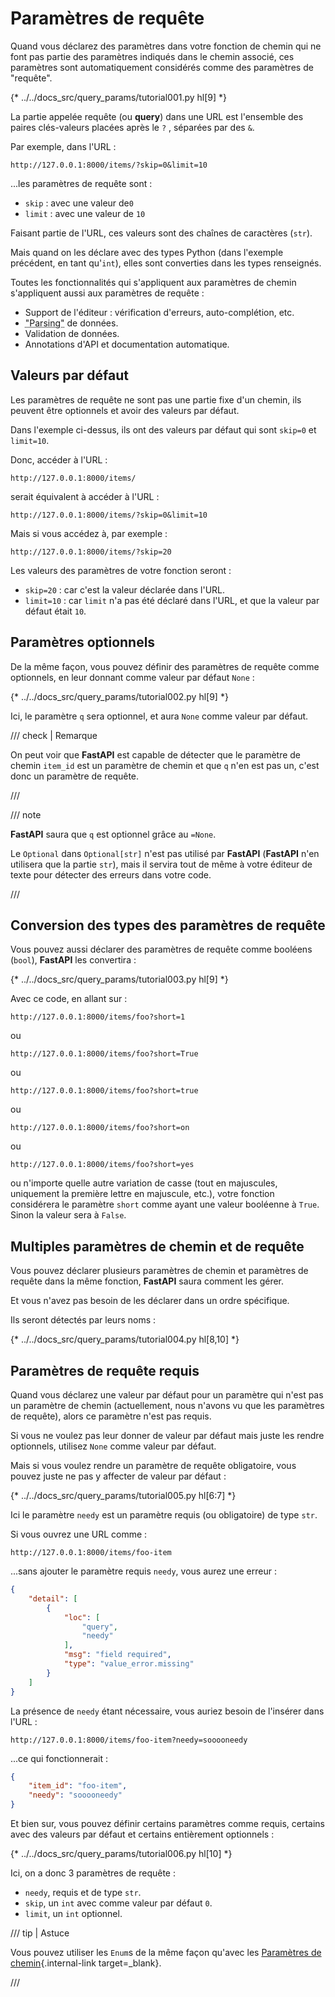 # Paramètres de requête

Quand vous déclarez des paramètres dans votre fonction de chemin qui ne font pas partie des paramètres indiqués dans le chemin associé, ces paramètres sont automatiquement considérés comme des paramètres de "requête".

{* ../../docs_src/query_params/tutorial001.py hl[9] *}

La partie appelée requête (ou **query**) dans une URL est l'ensemble des paires clés-valeurs placées après le `?` , séparées par des `&`.

Par exemple, dans l'URL :

```
http://127.0.0.1:8000/items/?skip=0&limit=10
```

...les paramètres de requête sont :

* `skip` : avec une valeur de`0`
* `limit` : avec une valeur de `10`

Faisant partie de l'URL, ces valeurs sont des chaînes de caractères (`str`).

Mais quand on les déclare avec des types Python (dans l'exemple précédent, en tant qu'`int`), elles sont converties dans les types renseignés.

Toutes les fonctionnalités qui s'appliquent aux paramètres de chemin s'appliquent aussi aux paramètres de requête :

* Support de l'éditeur : vérification d'erreurs, auto-complétion, etc.
* <abbr title="conversion de la chaîne de caractères venant de la requête HTTP en données Python">"Parsing"</abbr> de données.
* Validation de données.
* Annotations d'API et documentation automatique.

## Valeurs par défaut

Les paramètres de requête ne sont pas une partie fixe d'un chemin, ils peuvent être optionnels et avoir des valeurs par défaut.

Dans l'exemple ci-dessus, ils ont des valeurs par défaut qui sont `skip=0` et `limit=10`.

Donc, accéder à l'URL :

```
http://127.0.0.1:8000/items/
```

serait équivalent à accéder à l'URL :

```
http://127.0.0.1:8000/items/?skip=0&limit=10
```

Mais si vous accédez à, par exemple :

```
http://127.0.0.1:8000/items/?skip=20
```

Les valeurs des paramètres de votre fonction seront :

* `skip=20` : car c'est la valeur déclarée dans l'URL.
* `limit=10` : car `limit` n'a pas été déclaré dans l'URL, et que la valeur par défaut était `10`.

## Paramètres optionnels

De la même façon, vous pouvez définir des paramètres de requête comme optionnels, en leur donnant comme valeur par défaut `None` :

{* ../../docs_src/query_params/tutorial002.py hl[9] *}

Ici, le paramètre `q` sera optionnel, et aura `None` comme valeur par défaut.

/// check | Remarque

On peut voir que **FastAPI** est capable de détecter que le paramètre de chemin `item_id` est un paramètre de chemin et que `q` n'en est pas un, c'est donc un paramètre de requête.

///

/// note

**FastAPI** saura que `q` est optionnel grâce au `=None`.

Le `Optional` dans `Optional[str]` n'est pas utilisé par **FastAPI** (**FastAPI** n'en utilisera que la partie `str`), mais il servira tout de même à votre éditeur de texte pour détecter des erreurs dans votre code.

///

## Conversion des types des paramètres de requête

Vous pouvez aussi déclarer des paramètres de requête comme booléens (`bool`), **FastAPI** les convertira :

{* ../../docs_src/query_params/tutorial003.py hl[9] *}

Avec ce code, en allant sur :

```
http://127.0.0.1:8000/items/foo?short=1
```

ou

```
http://127.0.0.1:8000/items/foo?short=True
```

ou

```
http://127.0.0.1:8000/items/foo?short=true
```

ou

```
http://127.0.0.1:8000/items/foo?short=on
```

ou

```
http://127.0.0.1:8000/items/foo?short=yes
```

ou n'importe quelle autre variation de casse (tout en majuscules, uniquement la première lettre en majuscule, etc.), votre fonction considérera le paramètre `short` comme ayant une valeur booléenne à `True`. Sinon la valeur sera à `False`.

## Multiples paramètres de chemin et de requête

Vous pouvez déclarer plusieurs paramètres de chemin et paramètres de requête dans la même fonction, **FastAPI** saura comment les gérer.

Et vous n'avez pas besoin de les déclarer dans un ordre spécifique.

Ils seront détectés par leurs noms :

{* ../../docs_src/query_params/tutorial004.py hl[8,10] *}

## Paramètres de requête requis

Quand vous déclarez une valeur par défaut pour un paramètre qui n'est pas un paramètre de chemin (actuellement, nous n'avons vu que les paramètres de requête), alors ce paramètre n'est pas requis.

Si vous ne voulez pas leur donner de valeur par défaut mais juste les rendre optionnels, utilisez `None` comme valeur par défaut.

Mais si vous voulez rendre un paramètre de requête obligatoire, vous pouvez juste ne pas y affecter de valeur par défaut :

{* ../../docs_src/query_params/tutorial005.py hl[6:7] *}

Ici le paramètre `needy` est un paramètre requis (ou obligatoire) de type `str`.

Si vous ouvrez une URL comme :

```
http://127.0.0.1:8000/items/foo-item
```

...sans ajouter le paramètre requis `needy`, vous aurez une erreur :

```JSON
{
    "detail": [
        {
            "loc": [
                "query",
                "needy"
            ],
            "msg": "field required",
            "type": "value_error.missing"
        }
    ]
}
```

La présence de `needy` étant nécessaire, vous auriez besoin de l'insérer dans l'URL :

```
http://127.0.0.1:8000/items/foo-item?needy=sooooneedy
```

...ce qui fonctionnerait :

```JSON
{
    "item_id": "foo-item",
    "needy": "sooooneedy"
}
```

Et bien sur, vous pouvez définir certains paramètres comme requis, certains avec des valeurs par défaut et certains entièrement optionnels :

{* ../../docs_src/query_params/tutorial006.py hl[10] *}

Ici, on a donc 3 paramètres de requête :

* `needy`, requis et de type `str`.
* `skip`, un `int` avec comme valeur par défaut `0`.
* `limit`, un `int` optionnel.

/// tip | Astuce

Vous pouvez utiliser les `Enum`s de la même façon qu'avec les [Paramètres de chemin](path-params.md#valeurs-predefinies){.internal-link target=_blank}.

///
